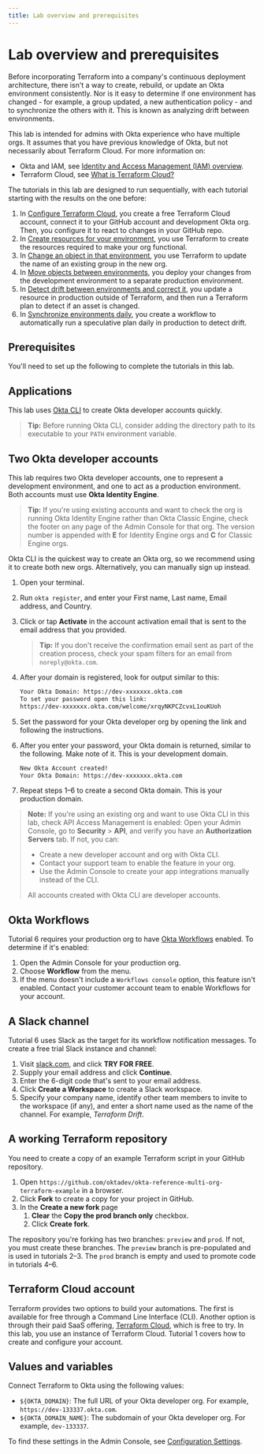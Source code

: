 ```yaml
---
title: Lab overview and prerequisites
---
```


# Lab overview and prerequisites

Before incorporating Terraform into a company's continuous deployment architecture, there isn't a way to create, rebuild, or update an Okta environment consistently. Nor is it easy to determine if one environment has changed - for example, a group updated, a new authentication policy - and to synchronize the others with it. This is known as analyzing drift between environments.

This lab is intended for admins with Okta experience who have multiple orgs. It assumes that you have previous knowledge of Okta, but not necessarily about Terraform Cloud. For more information on:

* Okta and IAM, see [Identity and Access Management (IAM) overview](https://developer.okta.com/docs/concepts/iam-overview/).
* Terraform Cloud, see [What is Terraform Cloud?](https://developer.hashicorp.com/terraform/cloud-docs)

The tutorials in this lab are designed to run sequentially, with each tutorial starting with the results on the one before:

1. In [Configure Terraform Cloud](/architecture-center/multiple-environments/lab-1-configure-terraform-cloud), you create a free Terraform Cloud account, connect it to your GitHub account and development Okta org. Then, you configure it to react to changes in your GitHub repo.
1. In [Create resources for your environment](/architecture-center/multiple-environments/lab-2-create-resources), you use Terraform to create the resources required to make your org functional.
1. In [Change an object in that environment](/architecture-center/multiple-environments/lab-3-rename-a-group), you use Terraform to update the name of an existing group in the new org.
1. In [Move objects between environments](/architecture-center/multiple-environments/lab-4-deploy-changes-to-production), you deploy your changes from the development environment to a separate production environment.
1. In [Detect drift between environments and correct it](/architecture-center/multiple-environments/lab-5-detect-drift), you update a resource in production outside of Terraform, and then run a Terraform plan to detect if an asset is changed.
1. In [Synchronize environments daily](/architecture-center/multiple-environments/lab-6-synchronize-environments-daily), you create a workflow to automatically run a speculative plan daily in production to detect drift.

## Prerequisites

You'll need to set up the following to complete the tutorials in this lab.

## Applications

This lab uses [Okta CLI](https://cli.okta.com/) to create Okta developer accounts quickly.

> **Tip:** Before running Okta CLI, consider adding the directory path to its executable to your `PATH` environment variable.

## Two Okta developer accounts

This lab requires two Okta developer accounts, one to represent a development environment, and one to act as a production environment. Both accounts must use **Okta Identity Engine**.

> **Tip:** If you're using existing accounts and want to check the org is running Okta Identity Engine rather than Okta Classic Engine, check the footer on any page of the Admin Console for that org. The version number is appended with **E** for Identity Engine orgs and **C** for Classic Engine orgs.

Okta CLI is the quickest way to create an Okta org, so we recommend using it to create both new orgs. Alternatively, you can manually sign up instead.

1. Open your terminal.
2. Run `okta register`, and enter your First name, Last name, Email address, and Country.
3. Click or tap **Activate** in the account activation email that is sent to the email address that you provided.

   > **Tip:** If you don't receive the confirmation email sent as part of the creation process, check your spam filters for an email from `noreply@okta.com`.

4. After your domain is registered, look for output similar to this:

   ```txt
   Your Okta Domain: https://dev-xxxxxxx.okta.com
   To set your password open this link:
   https://dev-xxxxxxx.okta.com/welcome/xrqyNKPCZcvxL1ouKUoh
   ```

5. Set the password for your Okta developer org by opening the link and following the instructions.
6. After you enter your password, your Okta domain is returned, similar to the following. Make note of it. This is your development domain.

   ```txt
   New Okta Account created!
   Your Okta Domain: https://dev-xxxxxxx.okta.com
   ```

7. Repeat steps 1–6 to create a second Okta domain. This is your production domain.

> **Note:** If you're using an existing org and want to use Okta CLI in this lab, check API Access Management is enabled: Open your Admin Console, go to **Security** > **API**, and verify you have an **Authorization Servers** tab. If not, you can:
>
> * Create a new developer account and org with Okta CLI.
> * Contact your support team to enable the feature in your org.
> * Use the Admin Console to create your app integrations manually instead of the CLI.
>
> All accounts created with Okta CLI are developer accounts.

## Okta Workflows

Tutorial 6 requires your production org to have [Okta Workflows](https://www.okta.com/platform/workflows/) enabled. To determine if it's enabled:

1. Open the Admin Console for your production org.
2. Choose **Workflow** from the menu.
3. If the menu doesn't include a `Workflows console` option, this feature isn't enabled. Contact your customer account team to enable Workflows for your account.

## A Slack channel

Tutorial 6 uses Slack as the target for its workflow notification messages. To create a free trial Slack instance and channel:

1. Visit [slack.com](https://slack.com), and click **TRY FOR FREE**.
2. Supply your email address and click **Continue**.
3. Enter the 6-digit code that's sent to your email address.
4. Click **Create a Workspace** to create a Slack workspace.
5. Specify your company name, identify other team members to invite to the workspace (if any), and enter a short name used as the name of the channel. For example, _Terraform Drift_.

## A working Terraform repository

You need to create a copy of an example Terraform script in your GitHub repository.

1. Open `https://github.com/oktadev/okta-reference-multi-org-terraform-example` in a browser.
2. Click **Fork** to create a copy for your project in GitHub.
3. In the **Create a new fork** page
   1. **Clear** the **Copy the prod branch only** checkbox.
   1. Click **Create fork**.

The repository you're forking has two branches: `preview` and `prod`. If not, you must create these branches. The `preview` branch is pre-populated and is used in tutorials 2–3. The `prod` branch is empty and used to promote code in tutorials 4–6.

## Terraform Cloud account

Terraform provides two options to build your automations. The first is available for free through a Command Line Interface (CLI). Another option is through their paid SaaS offering, [Terraform Cloud](https://cloud.hashicorp.com/products/terraform), which is free to try. In this lab, you use an instance of Terraform Cloud. Tutorial 1 covers how to create and configure your account.

## Values and variables

Connect Terraform to Okta using the following values:

* `${OKTA_DOMAIN}`: The full URL of your Okta developer org.
   For example, `https://dev-133337.okta.com`.
* `${OKTA_DOMAIN_NAME}`: The subdomain of your Okta developer org.
   For example, `dev-133337`.

To find these settings in the Admin Console, see [Configuration Settings](/docs/guides/oie-embedded-common-download-setup-app/java/main/#configuration-settings).
